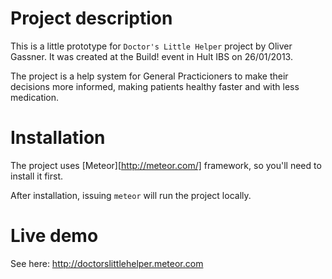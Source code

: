 # Project description

This is a little prototype for ```Doctor's Little Helper``` project by Oliver Gassner.
It was created at the Build! event in Hult IBS on 26/01/2013.

The project is a help system for General Practicioners to make their decisions more informed,
making patients healthy faster and with less medication.

# Installation

The project uses [Meteor][http://meteor.com/] framework, so you'll need to install it first.

After installation, issuing ```meteor``` will run the project locally.

# Live demo

See here: http://doctorslittlehelper.meteor.com


